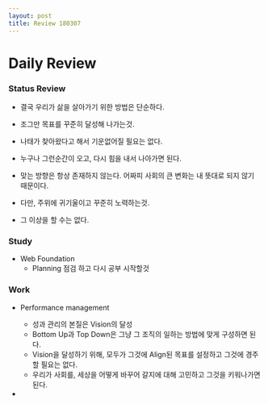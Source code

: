 ```yaml
---
layout: post
title: Review 180307
---
```

# Daily Review

### Status Review
- 결국 우리가 삶을 살아가기 위한 방법은 단순하다.
- 조그만 목표를 꾸준히 달성해 나가는것.
- 나태가 찾아왔다고 해서 기운없어질 필요는 없다.
- 누구나 그런순간이 오고, 다시 힘을 내서 나아가면 된다.

- 맞는 방향은 항상 존재하지 않는다. 어짜피 사회의 큰 변화는 내 뜻대로 되지 않기 때문이다.
- 다만, 주위에 귀기울이고 꾸준히 노력하는것.
- 그 이상을 할 수는 없다.

### Study
- Web Foundation
    - Planning 점검 하고 다시 공부 시작할것


### Work
- Performance management
    - 성과 관리의 본질은 Vision의 달성
    - Bottom Up과 Top Down은 그냥 그 조직의 일하는 방법에 맞게 구성하면 된다.
    - Vision을 달성하기 위해, 모두가 그것에 Align된 목표를 설정하고 그것에 경주할 필요는 없다.
    - 우리가 사회를, 세상을 어떻게 바꾸어 갈지에 대해 고민하고 그것을 키워나가면 된다.

- 